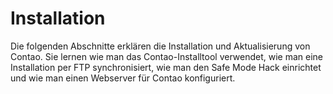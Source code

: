 # Installation

Die folgenden Abschnitte erklären die Installation und Aktualisierung von
Contao. Sie lernen wie man das Contao-Installtool verwendet, wie man eine
Installation per FTP synchronisiert, wie man den Safe Mode Hack einrichtet und
wie man einen Webserver für Contao konfiguriert.
